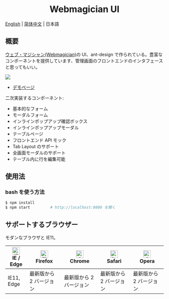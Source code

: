 <h1 align="center">Webmagician UI</h1>

[English](./README.md) | [简体中文](./README.zh-CN.md) | 日本語

## 概要

[ウェブ・マジシャン(Webmagician)](https://github.com/Jkanon/webmagician)の UI、ant-design で作られている。豊富なコンポーネントを提供しています、管理画面のフロントエンドのインタフェースと思ってもいい。

![](https://s2.ax1x.com/2019/10/10/u7RXAP.png)

- [デモページ](https://jkanon.github.io/webmagician-ui)

二次実装するコンポーネント:

- 基本的なフォーム
- モーダルフォーム
- インラインポップアップ確認ボックス
- インラインポップアップモーダル
- テーブルページ
- フロントエンド API モック
- Tab Layout のサポート
- 全画面モーダルのサポート
- テーブル内に行を編集可能

## 使用法

### bash を使う方法

```bash
$ npm install
$ npm start         # http://localhost:8000 を開く
```

## サポートするブラウザー

モダンなブラウザと IE11。

| [<img src="https://raw.githubusercontent.com/alrra/browser-logos/master/src/edge/edge_48x48.png" alt="IE / Edge" width="24px" height="24px" />](http://godban.github.io/browsers-support-badges/)</br>IE / Edge | [<img src="https://raw.githubusercontent.com/alrra/browser-logos/master/src/firefox/firefox_48x48.png" alt="Firefox" width="24px" height="24px" />](http://godban.github.io/browsers-support-badges/)</br>Firefox | [<img src="https://raw.githubusercontent.com/alrra/browser-logos/master/src/chrome/chrome_48x48.png" alt="Chrome" width="24px" height="24px" />](http://godban.github.io/browsers-support-badges/)</br>Chrome | [<img src="https://raw.githubusercontent.com/alrra/browser-logos/master/src/safari/safari_48x48.png" alt="Safari" width="24px" height="24px" />](http://godban.github.io/browsers-support-badges/)</br>Safari | [<img src="https://raw.githubusercontent.com/alrra/browser-logos/master/src/opera/opera_48x48.png" alt="Opera" width="24px" height="24px" />](http://godban.github.io/browsers-support-badges/)</br>Opera |
| --- | --- | --- | --- | --- |
| IE11, Edge | 最新版から 2 バージョン | 最新版から 2 バージョン | 最新版から 2 バージョン | 最新版から 2 バージョン |
